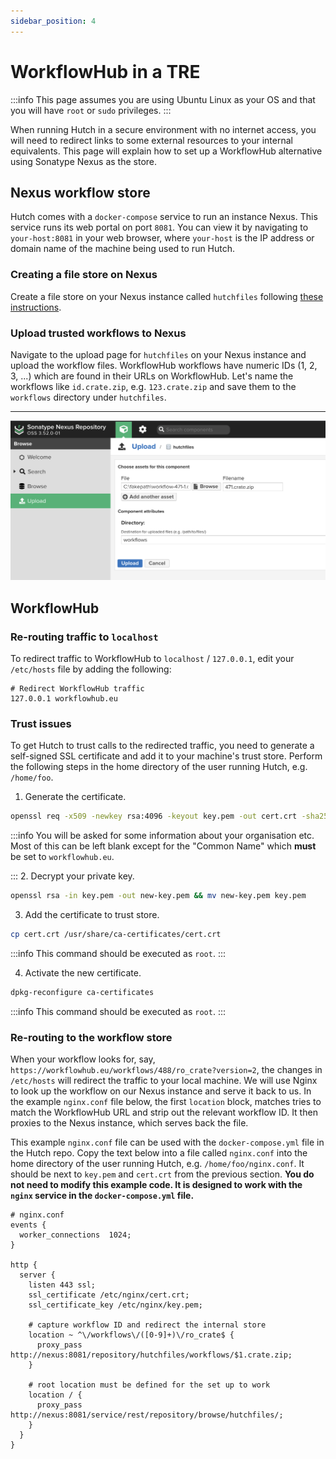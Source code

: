 ```yaml
---
sidebar_position: 4
---
```


# WorkflowHub in a TRE

:::info
This page assumes you are using Ubuntu Linux as your OS and that you will have `root` or `sudo` privileges.
:::

When running Hutch in a secure environment with no internet access, you will need to redirect links to some external resources to your internal equivalents. This page will explain how to set up a WorkflowHub alternative using Sonatype Nexus as the store.

## Nexus workflow store

Hutch comes with a `docker-compose` service to run an instance Nexus. This service runs its web portal on port `8081`. You can view it by navigating to `your-host:8081` in your web browser, where `your-host` is the IP address or domain name of the machine being used to run Hutch.

### Creating a file store on Nexus

Create a file store on your Nexus instance called `hutchfiles` following [these instructions](/docs/external-systems/nexus/file-store).

### Upload trusted workflows to Nexus

Navigate to the upload page for `hutchfiles` on your Nexus instance and upload the workflow files. WorkflowHub workflows have numeric IDs (1, 2, 3, ...) which are found in their URLs on WorkflowHub. Let's name the workflows like `id.crate.zip`, e.g. `123.crate.zip` and save them to the `workflows` directory under `hutchfiles`.

---

![](/images/upload-workflows.png)

## WorkflowHub

### Re-routing traffic to `localhost`
To redirect traffic to WorkflowHub to `localhost` / `127.0.0.1`, edit your `/etc/hosts` file by adding the following:

```
# Redirect WorkflowHub traffic
127.0.0.1 workflowhub.eu
```

### Trust issues
To get Hutch to trust calls to the redirected traffic, you need to generate a self-signed SSL certificate and add it to your machine's trust store. Perform the following steps in the home directory of the user running Hutch, e.g. `/home/foo`.

1. Generate the certificate.

```bash
openssl req -x509 -newkey rsa:4096 -keyout key.pem -out cert.crt -sha256 -days 365
```
:::info
You will be asked for some information about your organisation etc. Most of this can be left blank except for the "Common Name" which **must** be set to `workflowhub.eu`.

:::
2. Decrypt your private key.

```bash
openssl rsa -in key.pem -out new-key.pem && mv new-key.pem key.pem 
```

3. Add the certificate to trust store.

```bash
cp cert.crt /usr/share/ca-certificates/cert.crt
```
:::info
This command should be executed as `root`.
:::

4. Activate the new certificate.

```bash
dpkg-reconfigure ca-certificates
```
:::info
This command should be executed as `root`.
:::

### Re-routing to the workflow store
When your workflow looks for, say, `https://workflowhub.eu/workflows/488/ro_crate?version=2`, the changes in `/etc/hosts` will redirect the traffic to your local machine. We will use Nginx to look up the workflow on our Nexus instance and serve it back to us. In the example `nginx.conf` file below, the first `location` block, matches tries to match the WorkflowHub URL and strip out the relevant workflow ID. It then proxies to the Nexus instance, which serves back the file.

This example `nginx.conf` file can be used with the `docker-compose.yml` file in the Hutch repo. Copy the text below into a file called `nginx.conf` into the home directory of the user running Hutch, e.g. `/home/foo/nginx.conf`. It should be next to `key.pem` and `cert.crt` from the previous section. **You do not need to modify this example code. It is designed to work with the `nginx` service in the `docker-compose.yml` file.**

```
# nginx.conf
events {
  worker_connections  1024;
}

http {
  server {
    listen 443 ssl;
    ssl_certificate /etc/nginx/cert.crt;
    ssl_certificate_key /etc/nginx/key.pem;

    # capture workflow ID and redirect the internal store
    location ~ ^\/workflows\/([0-9]+)\/ro_crate$ {
      proxy_pass http://nexus:8081/repository/hutchfiles/workflows/$1.crate.zip;
    }

    # root location must be defined for the set up to work
    location / {
      proxy_pass http://nexus:8081/service/rest/repository/browse/hutchfiles/;
    }
  }
}
```
